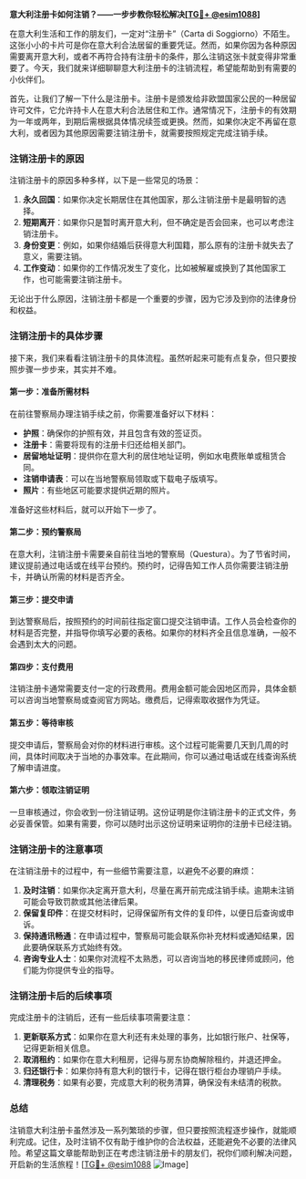 **意大利注册卡如何注销？——一步步教你轻松解决[[TG💪+ @esim1088](https://t.me/s/esim1088)]**

在意大利生活和工作的朋友们，一定对“注册卡”（Carta di Soggiorno）不陌生。这张小小的卡片可是你在意大利合法居留的重要凭证。然而，如果你因为各种原因需要离开意大利，或者不再符合持有注册卡的条件，那么注销这张卡就变得非常重要了。今天，我们就来详细聊聊意大利注册卡的注销流程，希望能帮助到有需要的小伙伴们。

首先，让我们了解一下什么是注册卡。注册卡是颁发给非欧盟国家公民的一种居留许可文件，它允许持卡人在意大利合法居住和工作。通常情况下，注册卡的有效期为一年或两年，到期后需根据具体情况续签或更换。然而，如果你决定不再留在意大利，或者因为其他原因需要注销注册卡，就需要按照规定完成注销手续。

### 注销注册卡的原因

注销注册卡的原因多种多样，以下是一些常见的场景：

1. **永久回国**：如果你决定长期居住在其他国家，那么注销注册卡是最明智的选择。
2. **短期离开**：如果你只是暂时离开意大利，但不确定是否会回来，也可以考虑注销注册卡。
3. **身份变更**：例如，如果你结婚后获得意大利国籍，那么原有的注册卡就失去了意义，需要注销。
4. **工作变动**：如果你的工作情况发生了变化，比如被解雇或换到了其他国家工作，也可能需要注销注册卡。

无论出于什么原因，注销注册卡都是一个重要的步骤，因为它涉及到你的法律身份和权益。

### 注销注册卡的具体步骤

接下来，我们来看看注销注册卡的具体流程。虽然听起来可能有点复杂，但只要按照步骤一步步来，其实并不难。

#### 第一步：准备所需材料

在前往警察局办理注销手续之前，你需要准备好以下材料：

- **护照**：确保你的护照有效，并且包含有效的签证页。
- **注册卡**：需要将现有的注册卡归还给相关部门。
- **居留地址证明**：提供你在意大利的居住地址证明，例如水电费账单或租赁合同。
- **注销申请表**：可以在当地警察局领取或下载电子版填写。
- **照片**：有些地区可能要求提供近期的照片。

准备好这些材料后，就可以开始下一步了。

#### 第二步：预约警察局

在意大利，注销注册卡需要亲自前往当地的警察局（Questura）。为了节省时间，建议提前通过电话或在线平台预约。预约时，记得告知工作人员你需要注销注册卡，并确认所需的材料是否齐全。

#### 第三步：提交申请

到达警察局后，按照预约的时间前往指定窗口提交注销申请。工作人员会检查你的材料是否完整，并指导你填写必要的表格。如果你的材料齐全且信息准确，一般不会遇到太大的问题。

#### 第四步：支付费用

注销注册卡通常需要支付一定的行政费用。费用金额可能会因地区而异，具体金额可以咨询当地警察局或查阅官方网站。缴费后，记得索取收据作为凭证。

#### 第五步：等待审核

提交申请后，警察局会对你的材料进行审核。这个过程可能需要几天到几周的时间，具体时间取决于当地的办事效率。在此期间，你可以通过电话或在线查询系统了解申请进度。

#### 第六步：领取注销证明

一旦审核通过，你会收到一份注销证明。这份证明是你注销注册卡的正式文件，务必妥善保管。如果有需要，你可以随时出示这份证明来证明你的注册卡已经注销。

### 注销注册卡的注意事项

在注销注册卡的过程中，有一些细节需要注意，以避免不必要的麻烦：

1. **及时注销**：如果你决定离开意大利，尽量在离开前完成注销手续。逾期未注销可能会导致罚款或其他法律后果。
2. **保留复印件**：在提交材料时，记得保留所有文件的复印件，以便日后查询或申诉。
3. **保持通讯畅通**：在申请过程中，警察局可能会联系你补充材料或通知结果，因此要确保联系方式始终有效。
4. **咨询专业人士**：如果你对流程不太熟悉，可以咨询当地的移民律师或顾问，他们能为你提供专业的指导。

### 注销注册卡后的后续事项

完成注册卡的注销后，还有一些后续事项需要注意：

1. **更新联系方式**：如果你在意大利还有未处理的事务，比如银行账户、社保等，记得更新相关信息。
2. **取消租约**：如果你在意大利租房，记得与房东协商解除租约，并退还押金。
3. **归还银行卡**：如果你持有意大利的银行卡，记得在银行柜台办理销户手续。
4. **清理税务**：如果有必要，完成意大利的税务清算，确保没有未结清的税款。

### 总结

注销意大利注册卡虽然涉及一系列繁琐的步骤，但只要按照流程逐步操作，就能顺利完成。记住，及时注销不仅有助于维护你的合法权益，还能避免不必要的法律风险。希望这篇文章能帮助到正在考虑注销注册卡的朋友们，祝你们顺利解决问题，开启新的生活旅程！[[TG💪+ @esim1088](https://t.me/s/esim1088) ![Image](https://i.postimg.cc/4NQfJmqS/Snipaste-2025-05-13-00-14-12.png)]